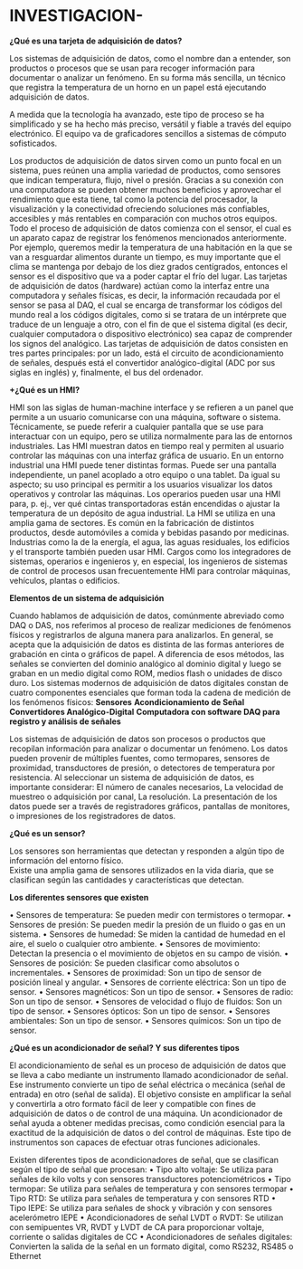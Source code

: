 # INVESTIGACION-



**¿Qué es una tarjeta de adquisición de datos?**

Los sistemas de adquisición de datos, como el nombre dan a entender, son productos o procesos que se usan para recoger información para documentar o analizar un fenómeno. En su forma más sencilla, un técnico que registra la temperatura de un horno en un papel está ejecutando adquisición de datos.

A medida que la tecnología ha avanzado, este tipo de proceso se ha simplificado y se ha hecho más preciso, versátil y fiable a través del equipo electrónico. El equipo va de graficadores sencillos a sistemas de cómputo sofisticados. 

Los productos de adquisición de datos sirven como un punto focal en un sistema, pues reúnen una amplia variedad de productos, como sensores que indican temperatura, flujo, nivel o presión.
Gracias a su conexión con una computadora se pueden obtener muchos beneficios y aprovechar el rendimiento que esta tiene, tal como la potencia del procesador, la visualización y la conectividad ofreciendo soluciones más confiables, accesibles y más rentables en comparación con muchos otros equipos.
Todo el proceso de adquisición de datos comienza con el sensor, el cual es un aparato capaz de registrar los fenómenos mencionados anteriormente. Por ejemplo, queremos medir la temperatura de una habitación en la que se van a resguardar alimentos durante un tiempo, es muy importante que el clima se mantenga por debajo de los diez grados centígrados, entonces el sensor es el dispositivo que va a poder captar el frío del lugar.
Las tarjetas de adquisición de datos (hardware) actúan como la interfaz entre una computadora y señales físicas, es decir, la información recaudada por el sensor se pasa al DAQ, el cual se encarga de transformar los códigos del mundo real a los códigos digitales, como si se tratara de un intérprete que traduce de un lenguaje a otro, con el fin de que el sistema digital (es decir, cualquier computadora o dispositivo electrónico) sea capaz de comprender los signos del analógico.
Las tarjetas de adquisición de datos consisten en tres partes principales: por un lado, está el circuito de acondicionamiento de señales, después está el convertidor analógico-digital (ADC por sus siglas en inglés) y, finalmente, el bus del ordenador.

**+¿Qué es un HMI?**

HMI son las siglas de human-machine interface y se refieren a un panel que permite a un usuario comunicarse con una máquina, software o sistema. Técnicamente, se puede referir a cualquier pantalla que se use para interactuar con un equipo, pero se utiliza normalmente para las de entornos industriales. Las HMI muestran datos en tiempo real y permiten al usuario controlar las máquinas con una interfaz gráfica de usuario.
En un entorno industrial una HMI puede tener distintas formas. Puede ser una pantalla independiente, un panel acoplado a otro equipo o una tablet. Da igual su aspecto; su uso principal es permitir a los usuarios visualizar los datos operativos y controlar las máquinas. Los operarios pueden usar una HMI para, p. ej., ver qué cintas transportadoras están encendidas o ajustar la temperatura de un depósito de agua industrial.
La HMI se utiliza en una amplia gama de sectores. Es común en la fabricación de distintos productos, desde automóviles a comida y bebidas pasando por medicinas. Industrias como la de la energía, el agua, las aguas residuales, los edificios y el transporte también pueden usar HMI. Cargos como los integradores de sistemas, operarios e ingenieros y, en especial, los ingenieros de sistemas de control de procesos usan frecuentemente HMI para controlar máquinas, vehículos, plantas o edificios.

**Elementos de un sistema de adquisición**

Cuando hablamos de adquisición de datos, comúnmente abreviado como DAQ o DAS, nos referimos al proceso de realizar mediciones de fenómenos físicos y registrarlos de alguna manera para analizarlos.
En general, se acepta que la adquisición de datos es distinta de las formas anteriores de grabación en cinta o gráficos de papel.
A diferencia de esos métodos, las señales se convierten del dominio analógico al dominio digital y luego se graban en un medio digital como ROM, medios flash o unidades de disco duro.
Los sistemas modernos de adquisición de datos digitales constan de cuatro componentes esenciales que forman toda la cadena de medición de los fenómenos físicos:
**Sensores**
**Acondicionamiento de Señal**
**Convertidores Analógico-Digital**
**Computadora con software DAQ para registro y análisis de señales**

Los sistemas de adquisición de datos son procesos o productos que recopilan información para analizar o documentar un fenómeno. Los datos pueden provenir de múltiples fuentes, como termopares, sensores de proximidad, transductores de presión, o detectores de temperatura por resistencia. 
Al seleccionar un sistema de adquisición de datos, es importante considerar: El número de canales necesarios, La velocidad de muestreo o adquisición por canal, La resolución. 
La presentación de los datos puede ser a través de registradores gráficos, pantallas de monitores, o impresiones de los registradores de datos.

**¿Qué es un sensor?**

Los sensores son herramientas que detectan y responden a algún tipo de información del entorno físico.     
Existe una amplia gama de sensores utilizados en la vida diaria, que se clasifican según las cantidades y características que detectan.

**Los diferentes sensores que existen** 

•	Sensores de temperatura: Se pueden medir con termistores o termopar. 
•	Sensores de presión: Se pueden medir la presión de un fluido o gas en un sistema. 
•	Sensores de humedad: Se miden la cantidad de humedad en el aire, el suelo o cualquier otro ambiente. 
•	Sensores de movimiento: Detectan la presencia o el movimiento de objetos en su campo de visión. 
•	Sensores de posición: Se pueden clasificar como absolutos o incrementales. 
•	Sensores de proximidad: Son un tipo de sensor de posición lineal y angular. 
•	Sensores de corriente eléctrica: Son un tipo de sensor. 
•	Sensores magnéticos: Son un tipo de sensor. 
•	Sensores de radio: Son un tipo de sensor. 
•	Sensores de velocidad o flujo de fluidos: Son un tipo de sensor. 
•	Sensores ópticos: Son un tipo de sensor. 
•	Sensores ambientales: Son un tipo de sensor. 
•	Sensores químicos: Son un tipo de sensor.

**¿Qué es un acondicionador de señal? Y sus diferentes tipos**

El acondicionamiento de señal es un proceso de adquisición de datos que se lleva a cabo mediante un instrumento llamado acondicionador de señal. Ese instrumento convierte un tipo de señal eléctrica o mecánica (señal de entrada) en otro (señal de salida).  El objetivo consiste en amplificar la señal y convertirla a otro formato fácil de leer y compatible con fines de adquisición de datos o de control de una máquina.
Un acondicionador de señal ayuda a obtener medidas precisas, como condición esencial para la exactitud de la adquisición de datos o del control de máquinas. Este tipo de instrumentos son capaces de efectuar otras funciones adicionales.

Existen diferentes tipos de acondicionadores de señal, que se clasifican según el tipo de señal que procesan: 
•	Tipo alto voltaje: Se utiliza para señales de kilo volts y con sensores transductores potenciométricos 
•	Tipo termopar: Se utiliza para señales de temperatura y con sensores termopar 
•	Tipo RTD: Se utiliza para señales de temperatura y con sensores RTD 
•	Tipo IEPE: Se utiliza para señales de shock y vibración y con sensores acelerómetro IEPE 
•	Acondicionadores de señal LVDT o RVDT: Se utilizan con semipuentes VR, RVDT y LVDT de CA para proporcionar voltaje, corriente o salidas digitales de CC 
•	Acondicionadores de señales digitales: Convierten la salida de la señal en un formato digital, como RS232, RS485 o Ethernet




